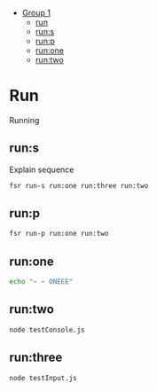 - [Group 1](#group-1)
  * [run](#run)
  * [run:s](#runs)
  * [run:p](#runp)
  * [run:one](#runone)
  * [run:two](#runtwo)

# Run

Running

## run:s

Explain sequence

```bash
fsr run-s run:one run:three run:two
```

## run:p

```bash
fsr run-p run:one run:two
```

## run:one

```bash
echo "~ ~ ONEEE"
```

## run:two

```bash
node testConsole.js
```

## run:three

```bash
node testInput.js
```
